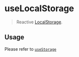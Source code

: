 # useLocalStorage

> Reactive [LocalStorage](https://developer.mozilla.org/en-US/docs/Web/API/Window/localStorage). 

## Usage

Please refer to [`useStorage`](/?path=/story/state-usestorage--demo-docs)

